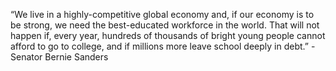 “We live in a highly-competitive global economy and, if our economy is to be strong, we need the best-educated workforce in the world. That will not happen if, every year, hundreds of thousands of bright young people cannot afford to go to college, and if millions more leave school deeply in debt.” - Senator Bernie Sanders